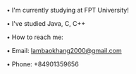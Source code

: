 • I'm currently studying at FPT University!

• I've studied Java, C, C++

• How to reach me:

• Email: lambaokhang2000@gmail.com

• Phone: +84901359656
